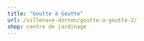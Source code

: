 ```yaml
---
title: "Goutte à Goutte"
url: /villenave-dornon/goutte-a-goutte-2/
shop: centre de jardinage
---
```

